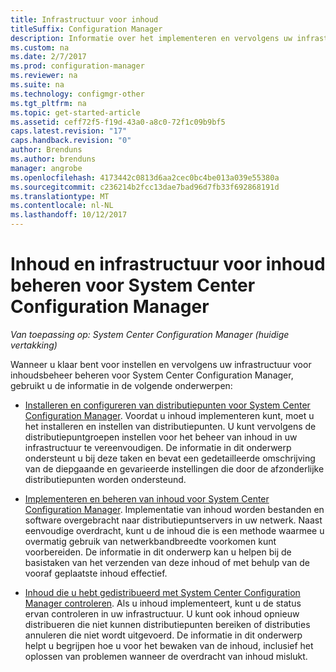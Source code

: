 ```yaml
---
title: Infrastructuur voor inhoud
titleSuffix: Configuration Manager
description: Informatie over het implementeren en vervolgens uw infrastructuur voor inhoudsbeheer beheren voor System Center Configuration Manager.
ms.custom: na
ms.date: 2/7/2017
ms.prod: configuration-manager
ms.reviewer: na
ms.suite: na
ms.technology: configmgr-other
ms.tgt_pltfrm: na
ms.topic: get-started-article
ms.assetid: ceff72f5-f19d-43a0-a8c0-72f1c09b9bf5
caps.latest.revision: "17"
caps.handback.revision: "0"
author: Brenduns
ms.author: brenduns
manager: angrobe
ms.openlocfilehash: 4173442c0813d6aa2cec0bc4be013a039e55380a
ms.sourcegitcommit: c236214b2fcc13dae7bad96d7fb33f692868191d
ms.translationtype: MT
ms.contentlocale: nl-NL
ms.lasthandoff: 10/12/2017
---
```

# <a name="manage-content-and-content-infrastructure-for-system-center-configuration-manager"></a>Inhoud en infrastructuur voor inhoud beheren voor System Center Configuration Manager

*Van toepassing op: System Center Configuration Manager (huidige vertakking)*

Wanneer u klaar bent voor instellen en vervolgens uw infrastructuur voor inhoudsbeheer beheren voor System Center Configuration Manager, gebruikt u de informatie in de volgende onderwerpen:  

-   [Installeren en configureren van distributiepunten voor System Center Configuration Manager](../../../../core/servers/deploy/configure/install-and-configure-distribution-points.md). Voordat u inhoud implementeren kunt, moet u het installeren en instellen van distributiepunten. U kunt vervolgens de distributiepuntgroepen instellen voor het beheer van inhoud in uw infrastructuur te vereenvoudigen. De informatie in dit onderwerp ondersteunt u bij deze taken en bevat een gedetailleerde omschrijving van de diepgaande en gevarieerde instellingen die door de afzonderlijke distributiepunten worden ondersteund.  

-   [Implementeren en beheren van inhoud voor System Center Configuration Manager](../../../../core/servers/deploy/configure/deploy-and-manage-content.md). Implementatie van inhoud worden bestanden en software overgebracht naar distributiepuntservers in uw netwerk. Naast eenvoudige overdracht, kunt u de inhoud die is een methode waarmee u overmatig gebruik van netwerkbandbreedte voorkomen kunt voorbereiden. De informatie in dit onderwerp kan u helpen bij de basistaken van het verzenden van deze inhoud of met behulp van de vooraf geplaatste inhoud effectief.  

-   [Inhoud die u hebt gedistribueerd met System Center Configuration Manager controleren](../../../../core/servers/deploy/configure/monitor-content-you-have-distributed.md). Als u inhoud implementeert, kunt u de status ervan controleren in uw infrastructuur. U kunt ook inhoud opnieuw distribueren die niet kunnen distributiepunten bereiken of distributies annuleren die niet wordt uitgevoerd. De informatie in dit onderwerp helpt u begrijpen hoe u voor het bewaken van de inhoud, inclusief het oplossen van problemen wanneer de overdracht van inhoud mislukt.  
